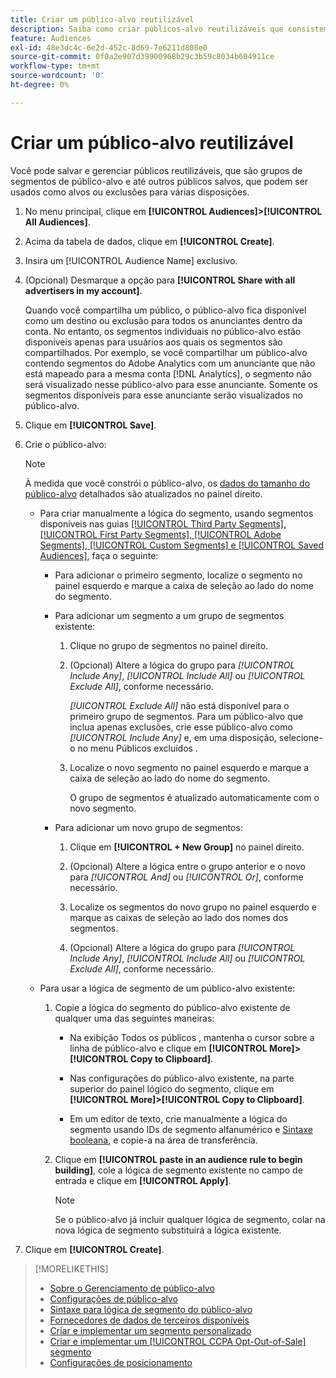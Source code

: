 ```yaml
---
title: Criar um público-alvo reutilizável
description: Saiba como criar públicos-alvo reutilizáveis que consistem em segmentos de público-alvo e outros públicos-alvo salvos.
feature: Audiences
exl-id: 48e3dc4c-6e2d-452c-8d69-7e6211d808e0
source-git-commit: 0f0a2e907d39900968b29c3b59c8034b604911ce
workflow-type: tm+mt
source-wordcount: '0'
ht-degree: 0%

---
```


# Criar um público-alvo reutilizável

<!-- "Saved audience" is used in UI (where?), but "saved" is a state, not a type. "Reusable audience" sounds better in a description. "Audience template" isn't right, either, since it implies you can edit it on the fly to create a new, different audience. Some other term? -->

Você pode salvar e gerenciar públicos reutilizáveis, que são grupos de segmentos de público-alvo e até outros públicos salvos, que podem ser usados como alvos ou exclusões para várias disposições.

1. No menu principal, clique em **[!UICONTROL Audiences]>[!UICONTROL All Audiences]**.

1. Acima da tabela de dados, clique em **[!UICONTROL Create]**.

1. Insira um [!UICONTROL Audience Name] exclusivo.

1. (Opcional) Desmarque a opção para **[!UICONTROL Share with all advertisers in my account]**.

   Quando você compartilha um público, o público-alvo fica disponível como um destino ou exclusão para todos os anunciantes dentro da conta. No entanto, os segmentos individuais no público-alvo estão disponíveis apenas para usuários aos quais os segmentos são compartilhados. Por exemplo, se você compartilhar um público-alvo contendo segmentos do Adobe Analytics com um anunciante que não está mapeado para a mesma conta [!DNL Analytics], o segmento não será visualizado nesse público-alvo para esse anunciante. Somente os segmentos disponíveis para esse anunciante serão visualizados no público-alvo.

1. Clique em **[!UICONTROL Save]**.

1. Crie o público-alvo:

   >[!NOTE]
   >
   >À medida que você constrói o público-alvo, os [dados do tamanho do público-alvo](audience-about.md) detalhados são atualizados no painel direito.

   * Para criar manualmente a lógica do segmento, usando segmentos disponíveis nas guias [[!UICONTROL Third Party Segments], [!UICONTROL First Party Segments], [!UICONTROL Adobe Segments], [!UICONTROL Custom Segments] e [!UICONTROL Saved Audiences]](audience-settings.md), faça o seguinte:

      * Para adicionar o primeiro segmento, localize o segmento no painel esquerdo e marque a caixa de seleção ao lado do nome do segmento.

      * Para adicionar um segmento a um grupo de segmentos existente:

         1. Clique no grupo de segmentos no painel direito.

         1. (Opcional) Altere a lógica do grupo para *[!UICONTROL Include Any]*, *[!UICONTROL Include All]* ou *[!UICONTROL Exclude All]*, conforme necessário.

            *[!UICONTROL Exclude All]* não está disponível para o primeiro grupo de segmentos. Para um público-alvo que inclua apenas exclusões, crie esse público-alvo como *[!UICONTROL Include Any]* e, em uma disposição, selecione-o no menu Públicos excluídos .

         1. Localize o novo segmento no painel esquerdo e marque a caixa de seleção ao lado do nome do segmento.

            O grupo de segmentos é atualizado automaticamente com o novo segmento.
      * Para adicionar um novo grupo de segmentos:

         1. Clique em **[!UICONTROL + New Group]** no painel direito.

         1. (Opcional) Altere a lógica entre o grupo anterior e o novo para *[!UICONTROL And]* ou *[!UICONTROL Or]*, conforme necessário.

         1. Localize os segmentos do novo grupo no painel esquerdo e marque as caixas de seleção ao lado dos nomes dos segmentos.

         1. (Opcional) Altere a lógica do grupo para *[!UICONTROL Include Any]*, *[!UICONTROL Include All]* ou *[!UICONTROL Exclude All]*, conforme necessário.
   * Para usar a lógica de segmento de um público-alvo existente:

      1. Copie a lógica do segmento do público-alvo existente de qualquer uma das seguintes maneiras:

         * Na exibição Todos os públicos , mantenha o cursor sobre a linha de público-alvo e clique em **[!UICONTROL More]>[!UICONTROL Copy to Clipboard]**.

         * Nas configurações do público-alvo existente, na parte superior do painel lógico do segmento, clique em **[!UICONTROL More]>[!UICONTROL Copy to Clipboard]**.

         * Em um editor de texto, crie manualmente a lógica do segmento usando IDs de segmento alfanumérico e [Sintaxe booleana](audience-segment-logic-syntax.md), e copie-a na área de transferência.
      1. Clique em **[!UICONTROL paste in an audience rule to begin building]**, cole a lógica de segmento existente no campo de entrada e clique em **[!UICONTROL Apply]**.

         >[!NOTE]
         >
         >Se o público-alvo já incluir qualquer lógica de segmento, colar na nova lógica de segmento substituirá a lógica existente.




1. Clique em **[!UICONTROL Create]**.

>[!MORELIKETHIS]
>
>* [Sobre o Gerenciamento de público-alvo](audience-about.md)
>* [Configurações de público-alvo](audience-settings.md)
>* [Sintaxe para lógica de segmento do público-alvo](audience-segment-logic-syntax.md)
>* [Fornecedores de dados de terceiros disponíveis](third-party-data-providers.md)
>* [Criar e implementar um segmento personalizado](custom-segment-create.md)
>* [Criar e implementar um  [!UICONTROL CCPA Opt-Out-of-Sale] segmento](ccpa-opt-out-segment-create.md)
>* [Configurações de posicionamento](/help/dsp/campaign-management/placements/placement-settings.md)

